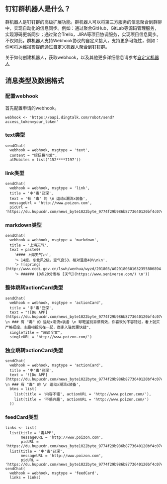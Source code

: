 
## 钉钉群机器人是什么？

群机器人是钉钉群的高级扩展功能。群机器人可以将第三方服务的信息聚合到群聊中，实现自动化的信息同步。例如：通过聚合GitHub，GitLab等源码管理服务，实现源码更新同步；通过聚合Trello，JIRA等项目协调服务，实现项目信息同步。不仅如此，群机器人支持Webhook协议的自定义接入，支持更多可能性，例如：你可将运维报警提醒通过自定义机器人聚合到钉钉群。

关于如何创建机器人，获取webhook，以及其他更多详细信息请参考[自定义机器人](https://open-doc.dingtalk.com/microapp/serverapi2/qf2nxq)

## 消息类型及数据格式

### 配置webhook

首先配置申请的webhook。

```
webhook <- 'https://oapi.dingtalk.com/robot/send?access_token=your_token'
```

### text类型

```
sendChat(
  webhook = webhook, msgtype = 'text',
  content = "妞妞最可爱",
  atMobiles = list('152****7197'))
```

### link类型

```
sendChat(
  webhook = webhook, msgtype = 'link',
  title = '中"毒"已深',
  text = '有 "毒" 的 \n 运动x潮流x装备',
  messageUrl = 'http://www.poizon.com',
  picUrl = 'https://du.hupucdn.com/news_byte1022byte_9774f29b986b8773640120bf4c07cc2e_w100h100.png')
```

### markdown类型

```
sendChat(
  webhook = webhook, msgtype = 'markdown',
  title = '上海天气',
  text = paste0(
    '#### 上海天气\n',
    '> 14度，东北风2级，空气良53，相对温度48%\n\n',
    '> ![spring](http://www.ccdi.gov.cn/lswh/wenhua/wyzd/201803/W020180301632355806894.jpg)\n',
    '> ###### 10点20分发布 [天气](https://www.seniverse.com/) \n'))
```

### 整体跳转actionCard类型

```
sendChat(
  webhook = webhook, msgtype = 'actionCard',
  title = '中"毒"已深',
  text = "![Du APP](https://du.hupucdn.com/news_byte1022byte_9774f29b986b8773640120bf4c07cc2e_w100h100.png) \n ### 有 "毒" 的 运动x潮流x装备 \n 球鞋鉴别靠谱有效，你喜欢的不容错过，看上就买严格把控，志趣相投玩在一起，商家入驻优惠快捷",
  singleTitle = "阅读全文",
  singleURL = 'http://www.poizon.com/')
```

### 独立跳转actionCard类型

```
sendChat(
  webhook = webhook, msgtype = 'actionCard',
  title = '中"毒"已深',
  text = '![Du APP](https://du.hupucdn.com/news_byte1022byte_9774f29b986b8773640120bf4c07cc2e_w100h100.png) \n ### 有 "毒" 的 \n 运动x潮流x装备',
  btns = list(
    list(title = '内容不错', actionURL = 'http://www.poizon.com/'),
    list(title = '不感兴趣', actionURL = 'http://www.poizon.com/')
  ))
```

### feedCard类型

```
links <- list(
  list(title = '毒APP',
       messageURL = 'http://www.poizon.com',
       picURL = 'https://du.hupucdn.com/news_byte1022byte_9774f29b986b8773640120bf4c07cc2e_w100h100.png'),
  list(title = '中"毒"已深',
       messageURL = 'http://www.poizon.com',
       picURL = 'https://du.hupucdn.com/news_byte1022byte_9774f29b986b8773640120bf4c07cc2e_w100h100.png'))
sendChat(
  webhook = webhook, msgtype = 'feedCard',
  links = links)
```

